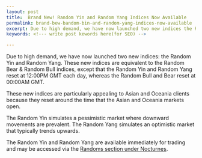 ```yaml
---
layout: post
title:  Brand New! Random Yin and Random Yang Indices Now Available
permalink: brand-bew-bandom-bin-and-random-yang-indices-now-available
excerpt: Due to high demand, we have now launched two new indices the Random Yin and Random Yang.  
keywords: <!--- write post kewords here(for SEO) -->

---
```


Due to high demand, we have now launched two new indices: the Random Yin and Random Yang.  These new indices are equivalent to the Random Bear & Random Bull indices, except that the Random Yin and Random Yang reset at 12:00PM GMT each day, whereas the Random Bull and Bear reset at 00:00AM GMT.

These new indices are particularly appealing to Asian and Oceania clients because they reset around the time that the Asian and Oceania markets open. 

The Random Yin simulates a pessimistic market where downward movements are prevalent. The Random Yang simulates an optimistic market that typically trends upwards. 

The Random Yin and Random Yang are available immediately for trading and may be accessed via the [Randoms section under Nocturnes](https://www.binary.com/d/trade.cgi?l=EN&market=random&utm_medium=social&utm_source=blog&utm_content=whatsnew). 

